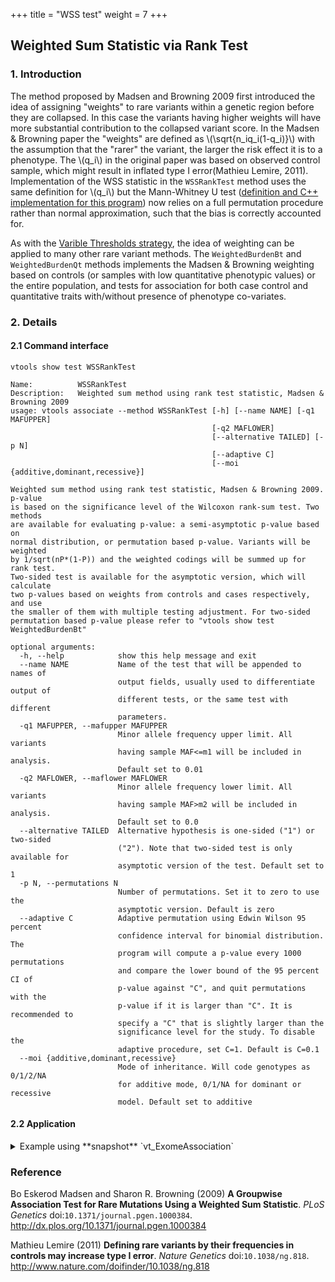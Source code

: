 
+++
title = "WSS test"
weight = 7
+++



## Weighted Sum Statistic via Rank Test 



### 1. Introduction

The method proposed by Madsen and Browning 2009 first introduced the idea of assigning "weights" to rare variants within a genetic region before they are collapsed. In this case the variants having higher weights will have more substantial contribution to the collapsed variant score. In the Madsen & Browning paper the "weights" are defined as <script type="text/javascript" src="http://cdn.mathjax.org/mathjax/latest/MathJax.js?config=default"></script> \\(\sqrt{n\_iq\_i(1-q\_i)}\\) with the assumption that the "rarer" the variant, the larger the risk effect it is to a phenotype. The \\(q\_i\\) in the original paper was based on observed control sample, which might result in inflated type I error(Mathieu Lemire, 2011). Implementation of the WSS statistic in the `WSSRankTest` method uses the same definition for \\(q\_i\\) but the Mann-Whitney U test ([definition and C++ implementation for this program][1]) now relies on a full permutation procedure rather than normal approximation, such that the bias is correctly accounted for. 

As with the [Varible Thresholds strategy][2], the idea of weighting can be applied to many other rare variant methods. The `WeightedBurdenBt` and `WeightedBurdenQt` methods implements the Madsen & Browning weighting based on controls (or samples with low quantitative phenotypic values) or the entire population, and tests for association for both case control and quantitative traits with/without presence of phenotype co-variates. 



### 2. Details

#### 2.1 Command interface

    vtools show test WSSRankTest

    Name:          WSSRankTest
    Description:   Weighted sum method using rank test statistic, Madsen & Browning 2009
    usage: vtools associate --method WSSRankTest [-h] [--name NAME] [-q1 MAFUPPER]
                                                 [-q2 MAFLOWER]
                                                 [--alternative TAILED] [-p N]
                                                 [--adaptive C]
                                                 [--moi {additive,dominant,recessive}]
    
    Weighted sum method using rank test statistic, Madsen & Browning 2009. p-value
    is based on the significance level of the Wilcoxon rank-sum test. Two methods
    are available for evaluating p-value: a semi-asymptotic p-value based on
    normal distribution, or permutation based p-value. Variants will be weighted
    by 1/sqrt(nP*(1-P)) and the weighted codings will be summed up for rank test.
    Two-sided test is available for the asymptotic version, which will calculate
    two p-values based on weights from controls and cases respectively, and use
    the smaller of them with multiple testing adjustment. For two-sided
    permutation based p-value please refer to "vtools show test WeightedBurdenBt"
    
    optional arguments:
      -h, --help            show this help message and exit
      --name NAME           Name of the test that will be appended to names of
                            output fields, usually used to differentiate output of
                            different tests, or the same test with different
                            parameters.
      -q1 MAFUPPER, --mafupper MAFUPPER
                            Minor allele frequency upper limit. All variants
                            having sample MAF<=m1 will be included in analysis.
                            Default set to 0.01
      -q2 MAFLOWER, --maflower MAFLOWER
                            Minor allele frequency lower limit. All variants
                            having sample MAF>m2 will be included in analysis.
                            Default set to 0.0
      --alternative TAILED  Alternative hypothesis is one-sided ("1") or two-sided
                            ("2"). Note that two-sided test is only available for
                            asymptotic version of the test. Default set to 1
      -p N, --permutations N
                            Number of permutations. Set it to zero to use the
                            asymptotic version. Default is zero
      --adaptive C          Adaptive permutation using Edwin Wilson 95 percent
                            confidence interval for binomial distribution. The
                            program will compute a p-value every 1000 permutations
                            and compare the lower bound of the 95 percent CI of
                            p-value against "C", and quit permutations with the
                            p-value if it is larger than "C". It is recommended to
                            specify a "C" that is slightly larger than the
                            significance level for the study. To disable the
                            adaptive procedure, set C=1. Default is C=0.1
      --moi {additive,dominant,recessive}
                            Mode of inheritance. Will code genotypes as 0/1/2/NA
                            for additive mode, 0/1/NA for dominant or recessive
                            model. Default set to additive
    



#### 2.2 Application

<details><summary> Example using **snapshot** `vt_ExomeAssociation`</summary> 



    % vtools associate rare status -m "WSSRankTest --name wss -p 5000" --group_by name2 --to_db w\
    ss -j8 > wss.txt

    INFO: 3180 samples are found
    INFO: 2632 groups are found
    INFO: Starting 8 processes to load genotypes
    Loading genotypes: 100% [=========================================] 3,180 33.7/s in 00:01:34
    Testing for association: 100% [================================================] 2,632/591 10.7/s in 00:04:06
    INFO: Association tests on 2632 groups have completed. 591 failed.
    INFO: Using annotation DB wss in project test.
    INFO: Annotation database used to record results of association tests. Created on Wed, 30 Jan 2013 16:18:43
    



    % vtools show fields | grep wss

    wss.name2                    name2
    wss.sample_size_wss          sample size
    wss.num_variants_wss         number of variants in each group (adjusted for specified MAF
    wss.total_mac_wss            total minor allele counts in a group (adjusted for MOI)
    wss.statistic_wss            test statistic.
    wss.pvalue_wss               p-value
    wss.std_error_wss            Empirical estimate of the standard deviation of statistic
    wss.num_permutations_wss     number of permutations at which p-value is evaluated
    



    % head wss.txt
    
    name2	sample_size_wss	num_variants_wss	total_mac_wss	statistic_wss	pvalue_wss	std_error_wss	num_permutations_wss
    AADACL4	3180	5	138	34206	0.911089	11215.6	1000
    ABCD3	3180	3	42	12967	0.63037	6602.73	1000
    ABCG5	3180	6	87	37794	0.248751	8912.03	1000
    AAMP	3180	3	35	16160	0.290709	5777.64	1000
    ABCB10	3180	6	122	56091	0.145854	10409.2	1000
    ABHD1	3180	5	29	9825	0.605395	5363.56	1000
    ABCB6	3180	7	151	49949	0.608392	11831.6	1000
    ABL2	3180	4	41	16097	0.438561	6499.52	1000
    ACADM	3180	4	103	19070	0.967033	9782.51	1000
    

</details>

### Reference

Bo Eskerod Madsen and Sharon R. Browning (2009) **A Groupwise Association Test for Rare Mutations Using a Weighted Sum Statistic**. *PLoS Genetics* doi:`10.1371/journal.pgen.1000384`. <http://dx.plos.org/10.1371/journal.pgen.1000384>

Mathieu Lemire (2011) **Defining rare variants by their frequencies in controls may increase type I error**. *Nature Genetics* doi:`10.1038/ng.818`. <http://www.nature.com/doifinder/10.1038/ng.818>


 [1]: http://www.alglib.net/hypothesistesting/mannwhitneyu.php
 [2]:   /applications/association/single_gene/vt-test/